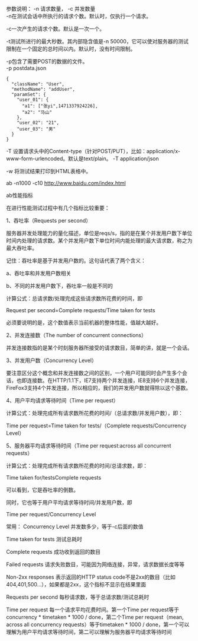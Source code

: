 参数说明： -n 请求数量， -c 并发数量  
-n在测试会话中所执行的请求个数。默认时，仅执行一个请求。  

-c一次产生的请求个数。默认是一次一个。  

-t测试所进行的最大秒数。其内部隐含值是-n 50000，它可以使对服务器的测试限制在一个固定的总时间以内。默认时，没有时间限制。  

-p包含了需要POST的数据的文件。  
-p postdata.json
```
{
  "className": "User",
  "methodName": "addUser",
  "paramSet": {
    "user_01": {
      "a1": ["张yi",1471337924226],
      "a2": "马山"
    },
    "user_02": "21",
    "user_03": "男"
  }
}
```

-T 设置请求头中的Content-type（针对POST/PUT），比如：application/x-www-form-urlencoded。默认是text/plain。
-T application/json

-w 将测试结果打印到HTML表格中。

ab -n1000 -c10 http://www.baidu.com/index.html  

ab性能指标

在进行性能测试过程中有几个指标比较重要：

1、吞吐率（Requests per second）

服务器并发处理能力的量化描述，单位是reqs/s，指的是在某个并发用户数下单位时间内处理的请求数。某个并发用户数下单位时间内能处理的最大请求数，称之为最大吞吐率。

记住：吞吐率是基于并发用户数的。这句话代表了两个含义：

a、吞吐率和并发用户数相关

b、不同的并发用户数下，吞吐率一般是不同的

计算公式：总请求数/处理完成这些请求数所花费的时间，即

Request per second=Complete requests/Time taken for tests

必须要说明的是，这个数值表示当前机器的整体性能，值越大越好。

2、并发连接数（The number of concurrent connections）

并发连接数指的是某个时刻服务器所接受的请求数目，简单的讲，就是一个会话。

3、并发用户数（Concurrency Level）

要注意区分这个概念和并发连接数之间的区别，一个用户可能同时会产生多个会话，也即连接数。在HTTP/1.1下，IE7支持两个并发连接，IE8支持6个并发连接，FireFox3支持4个并发连接，所以相应的，我们的并发用户数就得除以这个基数。

4、用户平均请求等待时间（Time per request）

计算公式：处理完成所有请求数所花费的时间/（总请求数/并发用户数），即：

Time per request=Time taken for tests/（Complete requests/Concurrency Level）

5、服务器平均请求等待时间（Time per request:across all concurrent requests）

计算公式：处理完成所有请求数所花费的时间/总请求数，即：

Time taken for/testsComplete requests

可以看到，它是吞吐率的倒数。

同时，它也等于用户平均请求等待时间/并发用户数，即

Time per request/Concurrency Level  

常用：
Concurrency Level    并发数多少，等于-c后面的数值

Time taken for tests    测试总耗时

Complete requests    成功收到返回的数目

Failed requests    请求失败数目，可能因为网络连接，异常，请求数据长度等等

Non-2xx responses    表示返回的HTTP status code不是2xx的数目（比如404,401,500...），如果都是2xx，这个指标不显示在结果里面

Requests per second    每秒请求数，等于总请求数/测试总耗时

Time per request    每一个请求平均花费时间。第一个Time per request等于concurrency * timetaken * 1000 / done，第二个Time per request（mean, across all concurrency requests）等于timetaken * 1000 / done，第一个可以理解为用户平均请求等待时间，第二可以理解为服务器平均请求等待时间

